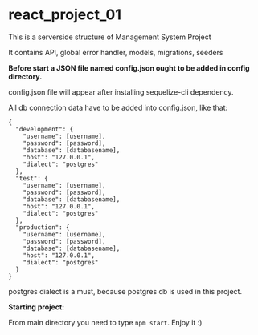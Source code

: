 # react_project_01

This is a serverside structure of Management System Project

It contains API, global error handler, models, migrations, seeders

**Before start a JSON file named config.json ought to be added in config directory.**

config.json file will appear after installing sequelize-cli dependency.

All db connection data have to be added into config.json, like that:
```
{
  "development": {
    "username": [username],
    "password": [password],
    "database": [databasename],
    "host": "127.0.0.1",
    "dialect": "postgres"
  },
  "test": {
    "username": [username],
    "password": [password],
    "database": [databasename],
    "host": "127.0.0.1",
    "dialect": "postgres"
  },
  "production": {
    "username": [username],
    "password": [password],
    "database": [databasename],
    "host": "127.0.0.1",
    "dialect": "postgres"
  }
}
```

postgres dialect is a must, because postgres db is used in this project.

**Starting project:**

From main directory you need to type `npm start`. Enjoy it :) 
